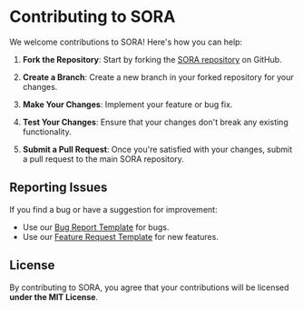 # Contributing to SORA

We welcome contributions to SORA! Here's how you can help:

1. **Fork the Repository**: Start by forking the [SORA repository](https://github.com/tolgayayci/sora) on GitHub.

2. **Create a Branch**: Create a new branch in your forked repository for your changes.

3. **Make Your Changes**: Implement your feature or bug fix.

4. **Test Your Changes**: Ensure that your changes don't break any existing functionality.

5. **Submit a Pull Request**: Once you're satisfied with your changes, submit a pull request to the main SORA repository.

## Reporting Issues

If you find a bug or have a suggestion for improvement:

- Use our [Bug Report Template](https://github.com/tolgayayci/sora/issues/new?template=bug_report.md) for bugs.
- Use our [Feature Request Template](https://github.com/tolgayayci/sora/issues/new?template=feature_request.md) for new features.

## License

By contributing to SORA, you agree that your contributions will be licensed **under the MIT License**.
